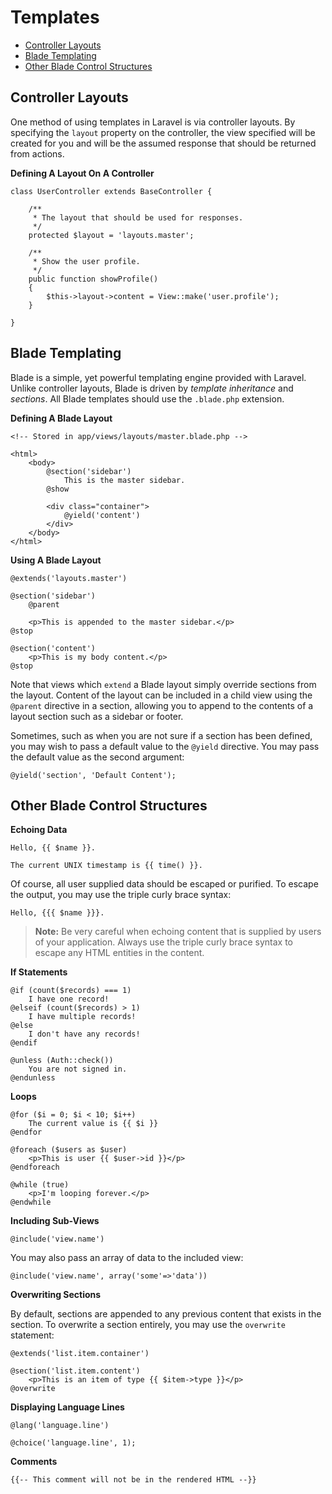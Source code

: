 # Templates

- [Controller Layouts](#controller-layouts)
- [Blade Templating](#blade-templating)
- [Other Blade Control Structures](#other-blade-control-structures)

<a name="controller-layouts"></a>
## Controller Layouts

One method of using templates in Laravel is via controller layouts. By specifying the `layout` property on the controller, the view specified will be created for you and will be the assumed response that should be returned from actions.

**Defining A Layout On A Controller**

	class UserController extends BaseController {

		/**
		 * The layout that should be used for responses.
		 */
		protected $layout = 'layouts.master';

		/**
		 * Show the user profile.
		 */
		public function showProfile()
		{
			$this->layout->content = View::make('user.profile');
		}

	}

<a name="blade-templating"></a>
## Blade Templating

Blade is a simple, yet powerful templating engine provided with Laravel. Unlike controller layouts, Blade is driven by _template inheritance_ and _sections_. All Blade templates should use the `.blade.php` extension.

**Defining A Blade Layout**

	<!-- Stored in app/views/layouts/master.blade.php -->

	<html>
		<body>
			@section('sidebar')
				This is the master sidebar.
			@show

			<div class="container">
				@yield('content')
			</div>
		</body>
	</html>

**Using A Blade Layout**

	@extends('layouts.master')

	@section('sidebar')
		@parent

		<p>This is appended to the master sidebar.</p>
	@stop

	@section('content')
		<p>This is my body content.</p>
	@stop

Note that views which `extend` a Blade layout simply override sections from the layout. Content of the layout can be included in a child view using the `@parent` directive in a section, allowing you to append to the contents of a layout section such as a sidebar or footer.

Sometimes, such as when you are not sure if a section has been defined, you may wish to pass a default value to the `@yield` directive. You may pass the default value as the second argument:

	@yield('section', 'Default Content');

<a name="other-blade-control-structures"></a>
## Other Blade Control Structures

**Echoing Data**

	Hello, {{ $name }}.

	The current UNIX timestamp is {{ time() }}.

Of course, all user supplied data should be escaped or purified. To escape the output, you may use the triple curly brace syntax:

	Hello, {{{ $name }}}.

> **Note:** Be very careful when echoing content that is supplied by users of your application. Always use the triple curly brace syntax to escape any HTML entities in the content.

**If Statements**

	@if (count($records) === 1)
		I have one record!
	@elseif (count($records) > 1)
		I have multiple records!
	@else
		I don't have any records!
	@endif

	@unless (Auth::check())
		You are not signed in.
	@endunless

**Loops**

	@for ($i = 0; $i < 10; $i++)
		The current value is {{ $i }}
	@endfor

	@foreach ($users as $user)
		<p>This is user {{ $user->id }}</p>
	@endforeach

	@while (true)
		<p>I'm looping forever.</p>
	@endwhile

**Including Sub-Views**

	@include('view.name')
	
You may also pass an array of data to the included view:
	
	@include('view.name', array('some'=>'data'))
	
**Overwriting Sections**

By default, sections are appended to any previous content that exists in the section. To overwrite a section entirely, you may use the `overwrite` statement:
	
	@extends('list.item.container')

	@section('list.item.content')
		<p>This is an item of type {{ $item->type }}</p>
	@overwrite

**Displaying Language Lines**

	@lang('language.line')

	@choice('language.line', 1);

**Comments**

	{{-- This comment will not be in the rendered HTML --}}
